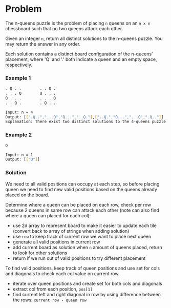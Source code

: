 # Problem

The n-queens puzzle is the problem of placing `n` queens on an `n x n` chessboard such that no two queens attack each other.

Given an integer `n`, return all distinct solutions to the n-queens puzzle. You may return the answer in any order.

Each solution contains a distinct board configuration of the n-queens' placement, where 'Q' and '.' both indicate a queen and an empty space, respectively.

### Example 1

```bash
. Q . .        . . Q .
. . . Q        Q . . .
Q . . .        . . . Q
. . Q .        . Q . .

Input: n = 4
Output: [[".Q..","...Q","Q...","..Q."],["..Q.","Q...","...Q",".Q.."]]
Explanation: There exist two distinct solutions to the 4-queens puzzle as shown above
```

### Example 2

```bash
Q

Input: n = 1
Output: [["Q"]]
```

### Solution

We need to all valid positions can occupy at each step, so before placing queen we need to find new valid positions based on the queens already placed on the board.

Determine where a queen can be placed on each row, check per row because 2 queens in same row can attack
each other (note can also find where a queen can placed for each col):

- use 2d array to represent board to make it easier to update each tile (convert back to array of strings when adding solution)
- use `row` to keep track of current row we want to place next queen
- generate all valid positions in current row
- add current board as solution when `n` amount of queens placed, return to look for other solutions
- return if we run out of valid positions to try different placement

To find valid positions, keep track of queen positions and use set for cols and diagonals to check each col
value on current row.

- iterate over queen positions and create set for both cols and diagonals
- extract col from each position, `pos[1]`
- find current left and right diagonal in row by using difference between the rows: `current row - queen row`
